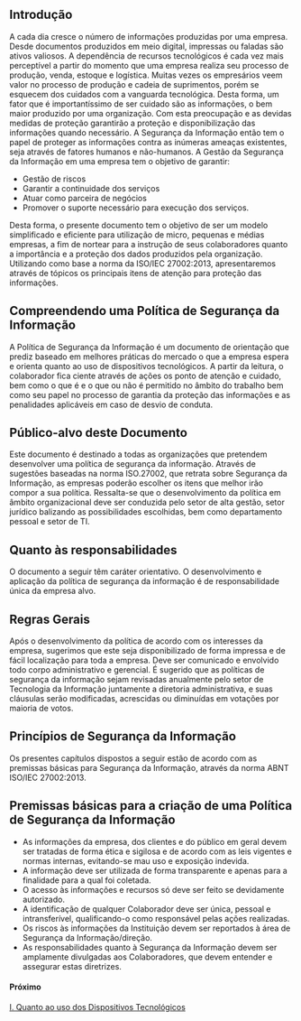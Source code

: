 ## Introdução

A cada dia cresce o número de informações produzidas por uma empresa. Desde documentos produzidos em meio digital, impressas ou faladas são ativos valiosos. A dependência de recursos tecnológicos é cada vez mais perceptível a partir do momento que uma empresa realiza seu processo de produção, venda, estoque e logística. Muitas vezes os empresários veem valor no processo de produção e cadeia de suprimentos, porém se esquecem dos cuidados com a vanguarda tecnológica. Desta forma, um fator que é importantíssimo de ser cuidado são as informações, o bem maior produzido por uma organização. Com esta preocupação e as devidas medidas de proteção garantirão a proteção e disponibilização das informações quando necessário. A Segurança da Informação então tem o papel de proteger as informações contra as inúmeras ameaças existentes, seja através de fatores humanos e não-humanos. A Gestão da Segurança da Informação em uma empresa tem o objetivo de garantir:

- Gestão de riscos
- Garantir a continuidade dos serviços
- Atuar como parceira de negócios
- Promover o suporte necessário para execução dos serviços.

Desta forma, o presente documento tem o objetivo de ser um modelo simplificado e eficiente para utilização de micro, pequenas e médias empresas, a fim de nortear para a instrução de seus colaboradores quanto a importância e a proteção dos dados produzidos pela organização. Utilizando como base a norma da ISO/IEC 27002:2013, apresentaremos através de tópicos os principais itens de atenção para proteção das informações.


## Compreendendo uma Política de Segurança da Informação

A Política de Segurança da Informação é um documento de orientação que prediz baseado em melhores práticas do mercado o que a empresa espera e orienta quanto ao uso de dispositivos tecnológicos. A partir da leitura, o colaborador fica ciente através de ações os ponto de atenção e cuidado, bem como o que é e o que ou não é permitido no âmbito do trabalho bem como seu papel no processo de garantia da proteção das informações e as penalidades aplicáveis em caso de desvio de conduta. 

## Público-alvo deste Documento

Este documento é destinado a todas as organizações que pretendem desenvolver uma política de segurança da informação. Através de sugestões baseadas na norma ISO.27002, que retrata sobre Segurança da Informação, as empresas poderão escolher  os itens que melhor irão compor a sua política.
Ressalta-se que o desenvolvimento da política em âmbito organizacional deve ser conduzida pelo setor de alta gestão, setor jurídico balizando as possibilidades escolhidas, bem como departamento pessoal e setor de TI.

## Quanto às responsabilidades

O documento a seguir têm caráter orientativo. O desenvolvimento e aplicação da política de segurança da informação é de responsabilidade única da empresa alvo.

## Regras Gerais

Após o desenvolvimento da política de acordo com os interesses da empresa, sugerimos que este seja disponibilizado de forma impressa e de fácil localização para toda a empresa. Deve ser comunicado e envolvido todo corpo administrativo e gerencial.  É sugerido que as políticas de segurança da informação sejam revisadas anualmente pelo setor de Tecnologia da Informação juntamente a diretoria administrativa, e suas cláusulas serão modificadas, acrescidas ou diminuídas em votações por maioria de votos.

## Princípios de Segurança da Informação

Os presentes capítulos dispostos a seguir estão de acordo com as premissas básicas para Segurança da Informação, através da norma ABNT ISO/IEC 27002:2013.

## Premissas básicas para a criação de uma Política de Segurança da Informação

- As informações da empresa, dos clientes e do público em geral devem ser tratadas de forma ética e sigilosa e de acordo com as leis vigentes e normas internas, evitando-se mau uso e exposição indevida.
- A informação deve ser utilizada de forma transparente e apenas para a finalidade para a qual foi coletada.
- O acesso às informações e recursos só deve ser feito se devidamente autorizado.
- A identificação de qualquer Colaborador deve ser única, pessoal e intransferível, qualificando-o como responsável pelas ações realizadas.
- Os riscos às informações da Instituição devem ser reportados à área de Segurança da Informação/direção.
- As responsabilidades quanto à Segurança da Informação devem ser amplamente divulgadas aos Colaboradores, que devem entender e assegurar estas diretrizes.

#### Próximo
[I. Quanto ao uso dos Dispositivos Tecnológicos](cap1.md)
